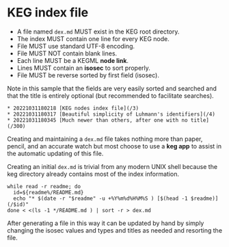 # KEG index file

* A file named `dex.md` MUST exist in the KEG root directory.
* The index MUST contain one line for every KEG node.
* File MUST use standard UTF-8 encoding.
* File MUST NOT contain blank lines.
* Each line MUST be a KEGML **node link**.
* Lines MUST contain an **isosec** to sort properly.
* File MUST be reverse sorted by first field (isosec).

Note in this sample that the fields are very easily sorted and searched and that the title is entirely optional (but recommended to facilitate searches).

```kegnodes
* 20221031180218 [KEG nodes index file](/3)
* 20221031180317 [Beautiful simplicity of Luhmann's identifiers](/4)
* 20221031180345 [Much newer than others, after one with no title](/300)
```

Creating and maintaining a `dex.md` file takes nothing more than paper, pencil, and an accurate watch but most choose to use a **keg app** to assist in the automatic updating of this file.

Creating an initial `dex.md` is trivial from any modern UNIX shell because the keg directory already contains most of the index information.

```
while read -r readme; do
  id=${readme%/README.md}
  echo "* $(date -r "$readme" -u +%Y%m%d%H%M%S ) [$(head -1 $readme)](/$id)"
done < <(ls -1 */README.md ) | sort -r > dex.md
```

After generating a file in this way it can be updated by hand by simply changing the isosec values and types and titles as needed and resorting the file.
